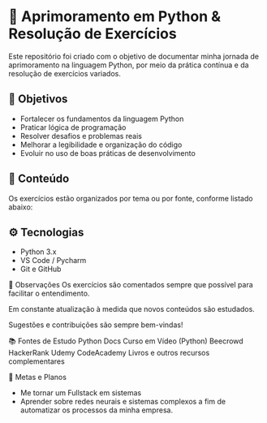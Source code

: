 # 🐍 Aprimoramento em Python & Resolução de Exercícios

Este repositório foi criado com o objetivo de documentar minha jornada de aprimoramento na linguagem Python, por meio da prática contínua e da resolução de exercícios variados. 

## 🎯 Objetivos

- Fortalecer os fundamentos da linguagem Python
- Praticar lógica de programação
- Resolver desafios e problemas reais
- Melhorar a legibilidade e organização do código
- Evoluir no uso de boas práticas de desenvolvimento

## 🧠 Conteúdo

Os exercícios estão organizados por tema ou por fonte, conforme listado abaixo:


## ⚙️ Tecnologias
- Python 3.x
- VS Code / Pycharm 
- Git e GitHub

📝 Observações
Os exercícios são comentados sempre que possível para facilitar o entendimento.

Em constante atualização à medida que novos conteúdos são estudados.

Sugestões e contribuições são sempre bem-vindas!

📚 Fontes de Estudo
Python Docs
Curso em Vídeo (Python)
Beecrowd
HackerRank
Udemy
CodeAcademy
Livros e outros recursos complementares

📌 Metas e Planos 
- Me tornar um Fullstack em sistemas
- Aprender sobre redes neurais e sistemas complexos a fim de automatizar os processos da minha empresa. 
